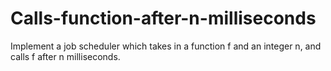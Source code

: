 # Calls-function-after-n-milliseconds
Implement a job scheduler which takes in a function f and an integer n, and calls f after n milliseconds.
